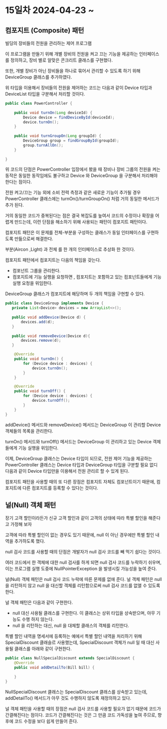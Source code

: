 # 15일차 2024-04-23 ~ 

## 컴포지트 (Composite) 패턴 

빌딩의 장비들의 전원을 관리하는 제어 프로그램

이 프로그램을 만들기 위해 개별 장비의 전원을 켜고 끄는 기능을 제공하는 인터페이스를 정의하고,
장비 별로 알맞은 콘크리트 클래스를 구현했다.

또한, 개별 장비가 아닌 장비들을 하나로 묶어서 관리할 수 있도록 하기 위해 DeviceGroup 클래스를 추가하였다.

위 타입을 이용해서 장비들의 전원을 제어하는 코드는 다음과 같이 Device 타입과 DeviceList 타입을 구분해서 처리할 것이다.

```java
public class PowerController {
    
    public void turnOn(Long deviceId) {
        Device device = findDeviceById(deviceId);
        device.turnOn();
    }
    
    public void turnGroupOn(Long groupId) {
        DeviceGroup group = findGroupById(groupId);
        group.turnAllOn();
    }
    
}
```

위 코드의 단점은 PowerController 입장에서 봤을 때 장비나 장비 그룹의 전원을 켜는 동작은 동일한 
동작임에도 불구하고 Device 와 DeviceGroup 을 구분해서 처리해야 한다는 점이다. 

전원 켜고/끄는 기능 외에 소비 전력 측정과 같은 새로운 기능이 추가될 경우
PowerController 클래스에는 turnOn()/turnGroupOn() 처럼 거의 동일한 메서드가 추가 된다.

거의 동일한 코드가 중복된다는 점은 결국 복잡도를 높여서 코드의 수정이나 확장을 어렵게 만드는데,
이런 단점을 해소하기 위해 사용되는 패턴이 컴포지트 패턴이다.

컴포지트 패턴은 이 문제를 전체-부분을 구성하는 클래스가 동일 인터페이스를 구현하도록 만듦으로써 해결한다. 

부분(Aircon ,Light) 과 전체 를 한 개의 인터페이스로 추상화 한 것이다.

컴포지트 패턴에서 컴포지트는 다음의 책임을 갖는다.

- 컴포넌트 그룹을 관리한다.
- 컴포지트에 기능 실행을 요청하면 , 컴포지트는 포함하고 있는 컴포넌트들에게 기능 실행 요청을 위임한다. 


DeviceGroup 클래스가 컴포지트에 해당하며 두 개의 책임을 구현할 수 있다.

```java
public class DeviceGroup implements Device {
   private List<Device> devices = new ArrayList<>();
   
   public void addDevice(Device d) {
       devices.add(d);
   }
   
   public void removeDevice(Device d){
       devices.remove(d);
   }

    @Override
    public void turnOn() {
        for (Device device : devices) {
            device.turnOn();
        }
    }

    @Override
    public void turnOff() {
        for (Device device : devices) {
            device.turnOff();
        }
    }
}
```

addDevice() 메서드와 removeDevice() 메서드는 DeviceGroup 이 관리할 Device 객체들의 목록을 관리한다. 

turnOn() 메서드와 turnOff() 메서드는 DeviceGroup 이 관리하고 있는 Device 객체들에게 기능 실행을 위임한다.

이제, DeviceGroup 클래스는 Device 타입이 되므로, 전원 제어 기능을 제공하는 PowerController 클래스는 Device 타입과
DeviceGroup 타입을 구분할 필요 없디 다음과 같이 Device 타입만을 이용해서 전원 관리르 할 수 있게 된다.

컴포지트 패턴을 사용할 때의 또 다른 장점은 컴포지트 자체도 컴포넌트이기 때문에, 컴포지트에 다른 컴포지트를 등록할 수 있다는 것이다.

## 널(Null) 객체 패턴

장기 고객 할인이라든가 신규 고객 할인과 같이 고객의 상태에 따라 특별 할인을 해준다고 가정해 보자

고객에 따라 특별 할인이 없는 경우도 있기 때문에, 
null 이 아닌 경우에만 특별 할인 내역을 추가하도록 했다.

null 검사 코드를 사용할 때의 단점은 개발자가 null 검사 코드를 빼 먹기 쉽다는 것이다. 

여러 코드에서 한 객체에 대한 null 검사를 하게 되면 null 검사 코드를 누락하기 쉬우며, 
이는 프로그램 실행 도중에 NullPointerException 을 발생시킬 가능성을 높여 준다.

널(Null) 객체 패턴은 null 검사 코드 누락에 따른 문제를 없애 준다. 
널 객체 패턴은 null 을 리턴하지 않고 null 을 대신할 객체를 리턴함으로써 null 검사 코드를 없앨 수 있도록 한다. 

널 객체 패턴은 다음과 같이 구현한다.

- null 대신 사용될 클래스를 구현한다. 이 클래스는 상위 타입을 상속받으며, 아무 기능도 수행 하지 않는다.
- null 을 리턴하는 대신, null 을 대체할 클래스의 객체를 리턴한다.


특별 할인 내역을 명세서에 등록하는 예에서 특별 할인 내역을 처리하기 위해 SpecialDiscount 클래슬르 사용했는데,
SpecialDiscount 객체가 null 일 때 대신 사용될 클래스를 아래와 같이 구현한다.


```java
public class NullSpecialDiscount extends SpecialDiscount {
    @Override
    public void addDetailTo(Bill bill) {
        
    }
}

```

NullSpecialDiscount 클래스는 SpecialDiscount 클래스를 상속받고 있는데,
addDetailTo() 메서드가 아무 것도 수행하지 않도록 재정의하고 있다.


널 객체 패턴을 사용할 때의 장점은 null 검사 코드를 사용할 필요가 없기 때문에 코드가 간결해진다는 점이다.
코드가 간결해진다는 것은 그 만큼 코드 가독성을 높여 주므로, 향후에 코드 수정을 보다 쉽게 만들어 준다.
